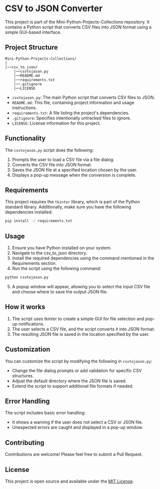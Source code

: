 # CSV to JSON Converter

This project is part of the Mini-Python-Projects-Collections repository. It contains a Python script that converts CSV files into JSON format using a simple GUI-based interface.

## Project Structure
```
Mini-Python-Projects-Collections/ 
| 
|──csv_to_json/ 
    |──csvtojason.py 
    |──README.md 
    |──requirements.txt 
    |──.gitignore 
    |──LICENSE
```

- `csvtojason.py`: The main Python script that converts CSV files to JSON.
- `README.md`: This file, containing project information and usage instructions.
- `requirements.txt`: A file listing the project's dependencies.
- `.gitignore`: Specifies intentionally untracked files to ignore.
- `LICENSE`: License information for this project.

## Functionality

The `csvtojason.py` script does the following:

1. Prompts the user to load a CSV file via a file dialog.
2. Converts the CSV file into JSON format.
3. Saves the JSON file at a specified location chosen by the user.
4. Displays a pop-up message when the conversion is complete.

## Requirements

This project requires the `tkinter` library, which is part of the Python standard library. Additionally, make sure you have the following dependencies installed:

```bash
pip install -r requirements.txt
```

## Usage
1. Ensure you have Python installed on your system. 
2. Navigate to the csv_to_json directory. 
3. Install the required dependencies using the command mentioned in the Requirements section. 
4. Run the script using the following command:

```bash
python csvtojason.py
```
5. A popup window will appear, allowing you to select the input CSV file and choose where to save the output JSON file.

## How it works
1. The script uses tkinter to create a simple GUI for file selection and pop-up notifications.
2. The user selects a CSV file, and the script converts it into JSON format.
3. The resulting JSON file is saved in the location specified by the user.

## Customization
You can customize the script by modifying the following in `csvtojason.py`:
* Change the file dialog prompts or add validation for specific CSV structures.
* Adjust the default directory where the JSON file is saved.
* Extend the script to support additional file formats if needed.

## Error Handling
The script includes basic error handling:

* It shows a warning if the user does not select a CSV or JSON file.
* Unexpected errors are caught and displayed in a pop-up window.

## Contributing
Contributions are welcome! Please feel free to submit a Pull Request.

## License
This project is open source and available under the [MIT License](LICENSE).
